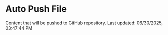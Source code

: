 # Auto Push File

Content that will be pushed to GitHub repository.
Last updated: 06/30/2025, 03:47:44 PM